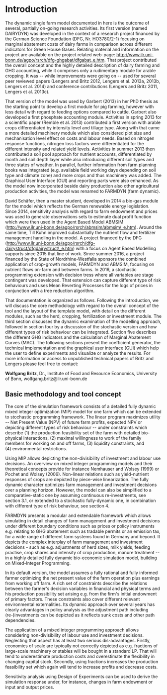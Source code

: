 # Introduction

The dynamic single farm model documented in here is the outcome of
several, partially on-going research activities. Its first version
(named DAIRYDYN) was developed in the context of a research project
financed by the German Science Foundation (DFG, Nr. HO3780/2-1) focusing
on marginal abatement costs of dairy farms in comparison across
different indicators for Green House Gases. Relating material and
information on the project are available on the project related
web-page:
<http://www.ilr.uni-bonn.de/agpo/rsrch/dfg-ghgabat/dfgabat_e.htm>. That
project contributed the overall concept and the highly detailed
description of dairy farming and GHG accounting, while it comprises only
a rudimentary module for arable cropping. It was -- while improvements
were going on -- used for several peer reviewed papers
(Lengers and Britz 2012,
Lengers et al. 2013a, 2013b, Lengers et al.
2014) and conference contributions (Lengers and
Britz 2011, Lengers et al. 2013c).

That version of the model was used by Garbert (2013) in
her PhD thesis as the starting point to develop a first module for pig
farming, however with less detail with regard to feeding options
compared to cattle. Garbert also developed a first
phosphate accounting module. Activities in spring 2013 for a scientific
paper (Remble et al. 2013) contributed a first version
with arable crops differentiated by intensity level and tillage type.
Along with that came a more detailed machinery module which also
considered plot size and mechanisation level effect on costs and labour
needs. Based on nitrogen response functions, nitrogen loss factors were
differentiated for the different intensity and related yield levels.
Activities in summer 2013 then contributed a soil pool approach for
nutrient accounts, differentiated by month and soil depth layer while
also introducing different soil types and three states of weather. In
parallel, further information from farm planning books was integrated
(e.g. available field working days depending on soil type and climate
zone) and more crops and thus machinery was added. The Graphical User
Interface (GUI) and reporting parts were also enhanced. As the model now
incorporated beside dairy production also other agricultural production
activities, the model was renamed to FARMDYN (farm dynamic).

David Schäfer, then a master student, developed in 2014 a bio-gas module
for the model which reflects the German renewable energy legislation.
Since 2014, sensitivity analysis with regard to farm endowment and
prices was used to generate observations sets to estimate dual profit
function which were then used in the Agent Based Model ABMSIM
(http://www.ilr.uni-bonn.de/agpo/rsrch/abmsim/abmsim\_e.htm). Around the
same time, Till Kuhn improved substantially the nutrient flow and
fertilizer management handling in the model. A project financed by the
DFG
(http://www.ilr.uni-bonn.de/agpo/rsrch/dfg-dairystruct/dfgdairystruct\_e.htm)
with a focus on Agent Based Modelling supports since 2015 that line of
work. Since summer 2016, a project financed by the State of
Nordrhine-Westfalia sponsors the combined application of crop-growth
models, FARMDYN and ABMSIM, focusing on nutrient flows on-farm and
between farms. In 2016, a stochastic programming extension with decision
tress where all variables are stage contingent was developed. That
extension can capture different type of risk behaviours and uses Mean
Reverting Processes for the logs of prices in conjunction with a tree
reduction algorithm.

That documentation is organized as follows. Following the introduction,
we will discuss the core methodology with regard to the overall concept
of the tool and the layout of the template model, with detail on the
different modules, such as the herd, cropping, fertilization or
investment module. The third section discusses the dynamic examination
of the modelling approach, followed in section four by a discussion of
the stochastic version and how different types of risk behaviour can be
integrated. Section five describes the different GHG indicators and the
calculation of Marginal Abatement Curves (MAC). The following sections
present the coefficient generator, the technical implementation and the
graphical user interface (GUI) which help the user to define experiments
and visualize or analyze the results. For more information or access to
unpublished technical papers of Britz and Lengers please feel free to
contact:

**Wolfgang Britz**, Dr., Institute of Food and Resource Economics,
University of Bonn, wolfgang.britz\@ilr.uni-bonn.de

## Basic methodology and tool concept


The core of the simulation framework consists of a detailed fully
dynamic mixed integer optimization (MIP) model for one farm which can be
extended to stochastic programming framework. The linear program
maximizes utility -- Net Present Value (NPV) of future farm profits,
expected NPV or depicting different types of risk behaviour -- under
constraints which describe (1) the production feasibility set of the
farm with detailed bio-physical interactions, (2) maximal willingness to
work of the family members for working on and off farms, (3) liquidity
constraints, and (4) environmental restrictions.

Using MIP allows depicting the non-divisibility of investment and labour
use decisions. An overview on mixed integer programming models and their
theoretical concepts provide for instance Nemhauser and
Wolsey (1999) or Pochet and
Wolsey (2006). Non-linear relations such as yield-nutrient
responses of crops are depicted by piece-wise linearization. The fully
dynamic character optimizes farm management and investment decisions
over a planning horizon. However, the model can also be simplified to a
comparative-static one by assuming continuous re-investments, see
section 3.1, or extended to a stochastic fully-dynamic one, in
combination with different type of risk behaviour, see section 4.

FARMDYN presents a modular and extendable framework which allows
simulating in detail changes of farm management and investment decisions
under different boundary conditions such as prices or policy instruments
e.g. relating to GHG abatement such as tradable permits or an emission
tax, for a wide range of different farm systems found in Germany and
beyond. It depicts the complex interplay of farm management and
investment decisions - such as e.g. adjustments of herd sizes, milk
yields, feeding practise, crop shares and intensity of crop production,
manure treatment -- in a highly detailed fully dynamic bio-economic
simulation model, building on Mixed-Integer Programming.

In its default version, the model assumes a fully rational and fully
informed farmer optimizing the net present value of the farm operation
plus earnings from working off farm. A rich set of constraints describe
the relations between the farmer's decision variables in financial and
physical terms and his production possibility set arising e.g. from the
firm's initial endowment of primary factors. These constraints also
cover different relevant environmental externalities. Its dynamic
approach over several years has clearly advantages in policy analysis as
the adjustment path including (re-)investments can be depicted as it
reflects sunk costs and other path dependencies.

The application of a mixed integer programming approach allows
considering non-divisibility of labour use and investment decisions.
Neglecting that aspect has at least two serious dis-advantages. Firstly,
economies of scale are typically not correctly depicted as e.g.
fractions of large-scale machinery or stables will be bought in a
standard LP. That will tend to underestimate production costs and
overestimate the flexibility in changing capital stock. Secondly, using
fractions increases the production feasibility set which again will tend
to increase profits and decrease costs.

Sensitivity analysis using Design of Experiments can be used to derive
the simulation response under, for instance, changes in farm endowment
or input and output prices.

